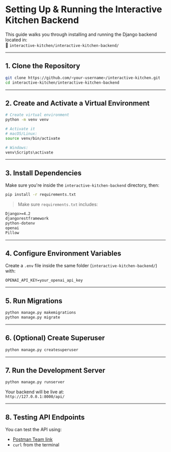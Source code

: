 # Setting Up & Running the Interactive Kitchen Backend

This guide walks you through installing and running the Django backend located in:  
📁 `interactive-kitchen/interactive-kitchen-backend/`

---

## 1. Clone the Repository

```bash
git clone https://github.com/<your-username>/interactive-kitchen.git
cd interactive-kitchen/interactive-kitchen-backend
```

---

## 2. Create and Activate a Virtual Environment

```bash
# Create virtual environment
python -m venv venv

# Activate it
# macOS/Linux:
source venv/bin/activate

# Windows:
venv\Scripts\activate
```

---

## 3. Install Dependencies

Make sure you're inside the `interactive-kitchen-backend` directory, then:

```bash
pip install -r requirements.txt
```

> Make sure `requirements.txt` includes:
```txt
Django>=4.2
djangorestframework
python-dotenv
openai
Pillow
```

---

## 4. Configure Environment Variables

Create a `.env` file inside the same folder (`interactive-kitchen-backend/`) with:

```env
OPENAI_API_KEY=your_openai_api_key
```

---

## 5. Run Migrations

```bash
python manage.py makemigrations
python manage.py migrate
```

---

## 6. (Optional) Create Superuser

```bash
python manage.py createsuperuser
```

---

## 7. Run the Development Server

```bash
python manage.py runserver
```

Your backend will be live at:  
 `http://127.0.0.1:8000/api/`

---

##  8. Testing API Endpoints

You can test the API using:
-  [Postman Team link]([url](https://app.getpostman.com/join-team?invite_code=b2acf93e9c703d46813a8a1eb9e1fcd62226de8945677bc4ea61937e60db9748))
-  `curl` from the terminal
